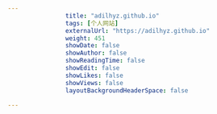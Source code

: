 ---
                title: "adilhyz.github.io"
                tags: [个人网站]
                externalUrl: "https://adilhyz.github.io"
                weight: 451
                showDate: false
                showAuthor: false
                showReadingTime: false
                showEdit: false
                showLikes: false
                showViews: false
                layoutBackgroundHeaderSpace: false
                ---

